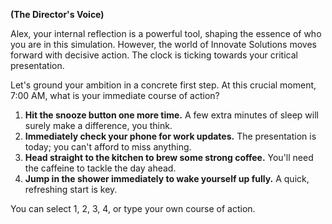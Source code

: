 **(The Director's Voice)**

Alex, your internal reflection is a powerful tool, shaping the essence of who you are in this simulation. However, the world of Innovate Solutions moves forward with decisive action. The clock is ticking towards your critical presentation.

Let's ground your ambition in a concrete first step. At this crucial moment, 7:00 AM, what is your immediate course of action?

1.  **Hit the snooze button one more time.** A few extra minutes of sleep will surely make a difference, you think.
2.  **Immediately check your phone for work updates.** The presentation is today; you can't afford to miss anything.
3.  **Head straight to the kitchen to brew some strong coffee.** You'll need the caffeine to tackle the day ahead.
4.  **Jump in the shower immediately to wake yourself up fully.** A quick, refreshing start is key.

You can select 1, 2, 3, 4, or type your own course of action.